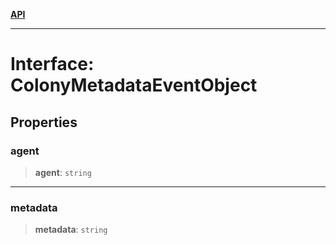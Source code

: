 [**API**](../../../README.md)

***

# Interface: ColonyMetadataEventObject

## Properties

### agent

> **agent**: `string`

***

### metadata

> **metadata**: `string`
